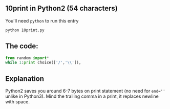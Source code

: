 ## 10print in Python2 (54 characters)

You'll need `python` to run this entry

```bash
python 10print.py
```

## The code:
```python
from random import*
while 1:print choice(['/','\\']),
```

## Explanation
Python2 saves you around 6-7 bytes on print statement (no need for `end=''` unlike in Python3). Mind the trailing comma in a print, it replaces newline with space.
